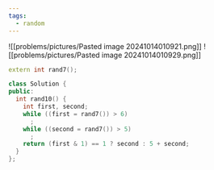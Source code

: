 ```yaml
---
tags:
  - random
---
```

![[problems/pictures/Pasted image 20241014010921.png]]
![[problems/pictures/Pasted image 20241014010929.png]]



```c++
extern int rand7();

class Solution {
public:
  int rand10() {
    int first, second;
    while ((first = rand7()) > 6)
      ;
    while ((second = rand7()) > 5)
      ;
    return (first & 1) == 1 ? second : 5 + second;
  }
};
```
